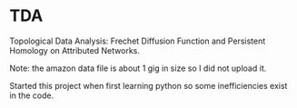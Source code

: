 # TDA
Topological Data Analysis: Frechet Diffusion Function and Persistent Homology on Attributed Networks. 

Note: the amazon data file is about 1 gig in size so I did not upload it. 

Started this project when first learning python so some inefficiencies exist in the code. 
